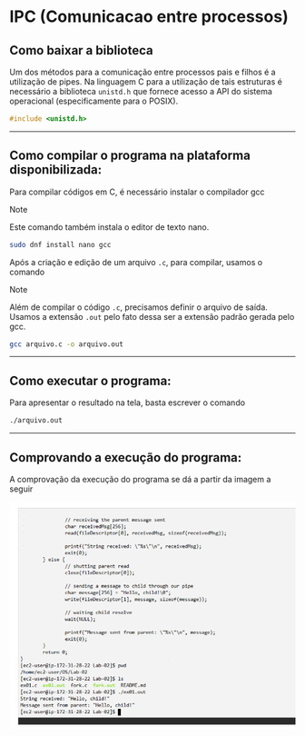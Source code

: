 # IPC (Comunicacao entre processos)
## Como baixar a biblioteca
Um dos métodos para a comunicação entre processos pais e filhos é a utilização de pipes. Na linguagem C para a utilização de tais estruturas é 
necessário a biblioteca `unistd.h` que fornece acesso a API do sistema operacional (especificamente para o POSIX).

```c
#include <unistd.h>
```
---

## Como compilar o programa na plataforma disponibilizada:

Para compilar códigos em C, é necessário instalar o compilador gcc

> [!NOTE]
> Este comando também instala o editor de texto nano.

```bash
sudo dnf install nano gcc
```

Após a criação e edição de um arquivo `.c`, para compilar, usamos o comando

> [!NOTE]
> Além de compilar o código `.c`, precisamos definir o arquivo de saída. Usamos a extensão `.out` pelo fato dessa ser a extensão padrão gerada pelo gcc.

```bash
gcc arquivo.c -o arquivo.out
```

---

## Como executar o programa:

Para apresentar o resultado na tela, basta escrever o comando

```bash
./arquivo.out
```

---

## Comprovando a execução do programa:
A comprovação da execução do programa se dá a partir da imagem a seguir

![PrintScreen da execução do programa no terminal](lab02print.png)